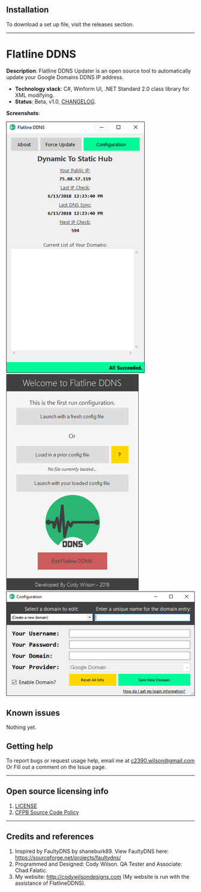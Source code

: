 ## Installation

To download a set up file, visit the releases section.

----

# Flatline DDNS

**Description**:  Flatline DDNS Updater is an open source tool to automatically 
update your Google Domains DDNS IP address.

  - **Technology stack**: C#, Winform UI, .NET Standard 2.0 class library for XML modifying.
  - **Status**:  Beta, v1.0, [CHANGELOG](CHANGELOG.md).

**Screenshots**:

![](https://raw.githubusercontent.com/CAlex-Wilson/FlatlineDDNS/master/mainUI.png)
![](https://raw.githubusercontent.com/CAlex-Wilson/FlatlineDDNS/master/StartUI.png)
![](https://raw.githubusercontent.com/CAlex-Wilson/FlatlineDDNS/master/ConfigUI.png)

## Known issues

Nothing yet.

## Getting help

To report bugs or request usage help, email me at c2390.wilson@gmail.com
Or
Fill out a comment on the Issue page.

----

## Open source licensing info
1. [LICENSE](LICENSE)
2. [CFPB Source Code Policy](https://github.com/cfpb/source-code-policy/)


----

## Credits and references

1. Inspired by FaultyDNS by shaneburk89. View FaultyDNS here: https://sourceforge.net/projects/faultydns/
2. Programmed and Designed: Cody Wilson. QA Tester and Associate: Chad Falatic.
3. My website: http://codywilsondesigns.com (My website is run with the assistance of FlatlineDDNS).

